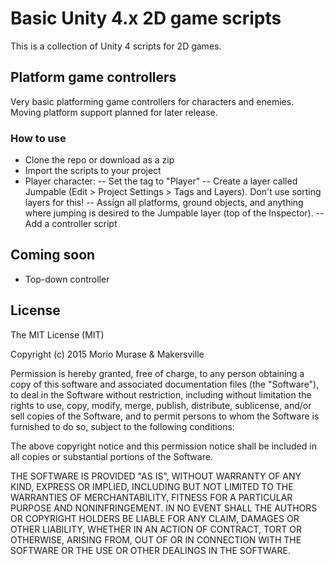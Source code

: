 # Basic Unity 4.x 2D game scripts

This is a collection of Unity 4 scripts for 2D games.

## Platform game controllers
Very basic platforming game controllers for characters and enemies.
Moving platform support planned for later release.

### How to use
- Clone the repo or download as a zip
- Import the scripts to your project
- Player character:
-- Set the tag to "Player"
-- Create a layer called Jumpable (Edit > Project Settings > Tags and Layers). Don't use sorting layers for this!
-- Assign all platforms, ground objects, and anything where jumping is desired to the Jumpable layer (top of the Inspector).
-- Add a controller script

## Coming soon
- Top-down controller

## License

The MIT License (MIT)

Copyright (c) 2015 Morio Murase & Makersville

Permission is hereby granted, free of charge, to any person obtaining a copy
of this software and associated documentation files (the "Software"), to deal
in the Software without restriction, including without limitation the rights
to use, copy, modify, merge, publish, distribute, sublicense, and/or sell
copies of the Software, and to permit persons to whom the Software is
furnished to do so, subject to the following conditions:

The above copyright notice and this permission notice shall be included in
all copies or substantial portions of the Software.

THE SOFTWARE IS PROVIDED "AS IS", WITHOUT WARRANTY OF ANY KIND, EXPRESS OR
IMPLIED, INCLUDING BUT NOT LIMITED TO THE WARRANTIES OF MERCHANTABILITY,
FITNESS FOR A PARTICULAR PURPOSE AND NONINFRINGEMENT. IN NO EVENT SHALL THE
AUTHORS OR COPYRIGHT HOLDERS BE LIABLE FOR ANY CLAIM, DAMAGES OR OTHER
LIABILITY, WHETHER IN AN ACTION OF CONTRACT, TORT OR OTHERWISE, ARISING FROM,
OUT OF OR IN CONNECTION WITH THE SOFTWARE OR THE USE OR OTHER DEALINGS IN
THE SOFTWARE.